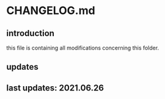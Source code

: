 
# CHANGELOG.md

## introduction

this file is containing all modifications concerning this folder.

## updates

## last updates: 2021.06.26
